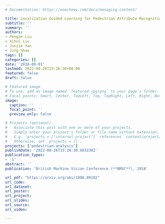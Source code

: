 ```yaml
---
# Documentation: https://wowchemy.com/docs/managing-content/

title: Localization Guided Learning for Pedestrian Attribute Recognition
subtitle: ''
summary: ''
authors:
- Pengze Liu
- Xihui Liu
- Junjie Yan
- Jing Shao
tags: []
categories: []
date: '2018-09-01'
lastmod: 2022-08-26T23:26:30+08:00
featured: false
draft: false

# Featured image
# To use, add an image named `featured.jpg/png` to your page's folder.
# Focal points: Smart, Center, TopLeft, Top, TopRight, Left, Right, BottomLeft, Bottom, BottomRight.
image:
  caption: ''
  focal_point: ''
  preview_only: false

# Projects (optional).
#   Associate this post with one or more of your projects.
#   Simply enter your project's folder or file name without extension.
#   E.g. `projects = ["internal-project"]` references `content/project/deep-learning/index.md`.
#   Otherwise, set `projects = []`.
projects: ["pedestrian-analysis"]
publishDate: '2022-08-26T15:26:30.603238Z'
publication_types:
- '1'
abstract: ''
publication: 'British Machine Vision Conference (**BMVC**), 2018'

url_pdf: "https://arxiv.org/abs/1808.09102"
url_code: 
url_dataset:
url_poster:
url_project:
url_slides:
url_source:
url_video:

---
```

